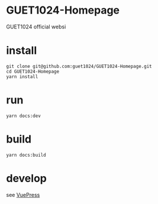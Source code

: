 # GUET1024-Homepage
GUET1024 official websi

# install
```
git clone git@github.com:guet1024/GUET1024-Homepage.git
cd GUET1024-Homepage
yarn install
```

# run
```
yarn docs:dev
```

# build
```
yarn docs:build
```

# develop
see [VuePress](https://vuepress.vuejs.org/)

